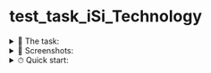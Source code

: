 # test_task_iSi_Technology

<details><summary> 📄 The task:</summary>

BackEnd iSi Technology test task<br>
(Simple chat)<br>
We need to provide an application with 2 models:<br>
● Thread (fields - participants, created, updated)<br>
● Message (fields - sender, text, thread, created, is_read)<br>
Thread can’t have more than 2 participants.<br>
1. Implement REST endpoints for:<br>
● creation (if a thread with particular users exists - just return it.);<br>
● removing a thread;<br>
● retrieving the list of threads for any user;<br>
● creation of a message and retrieving message list for the thread;<br>
● marking the message as read;<br>
● retrieving a number of unread messages for the user.<br>
2. Customize Django admin.<br>
3. Provide pagination(LimitOffsetPagination) where it is needed.<br>
4. Validation in URLs is required, comments are welcome.<br>
5. Add a README.md file with a description of how to run the test task.<br>
6. Create a dump of a database to load test data.<br>
7. Give access to the project in the GIT repository. (Public Access)<br>
Requirements:<br>
Djangо, DRF<br>
authentication Simple JWT or Django Token;<br>
database – SQLite<br>
</details>
<details><summary>📸 Screenshots:</summary>

![Image alt](https://github.com/Lioniys/test_task_iSi_Technology/raw/main/screen/1.png)
![Image alt](https://github.com/Lioniys/test_task_iSi_Technology/raw/main/screen/2.png)
![Image alt](https://github.com/Lioniys/test_task_iSi_Technology/raw/main/screen/3.png)
![Image alt](https://github.com/Lioniys/test_task_iSi_Technology/raw/main/screen/4.png)
![Image alt](https://github.com/Lioniys/test_task_iSi_Technology/raw/main/screen/5.png)
![Image alt](https://github.com/Lioniys/test_task_iSi_Technology/raw/main/screen/7.png)
![Image alt](https://github.com/Lioniys/test_task_iSi_Technology/raw/main/screen/6.png)
</details>
<details><summary>⏱ Quick start:</summary>

```commandline
pip install -r requirements.txt
python chat/manage.py runserver
```
Username: admin<br>
Password: admin<br>
Username: test1<br>
Password: test1test1<br>
Username: test2<br>
Password: test2test2<br>
</details>